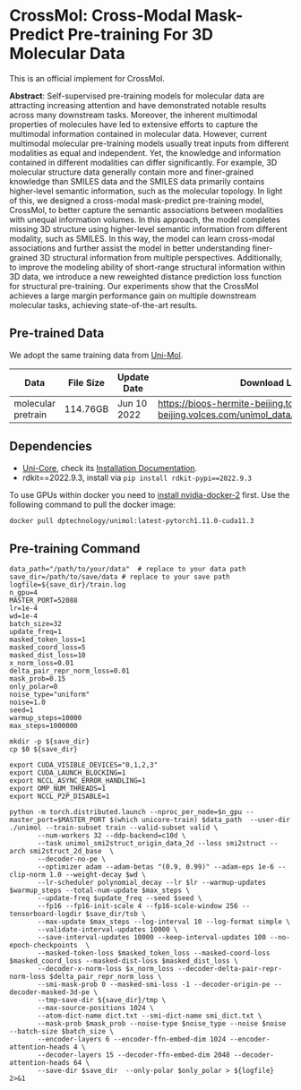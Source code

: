 CrossMol: Cross-Modal Mask-Predict Pre-training For 3D Molecular Data
===================================================================
This is an official implement for CrossMol.

**Abstract**:
Self-supervised pre-training models for molecular data are attracting increasing attention and have demonstrated notable results across many downstream tasks. Moreover, the inherent multimodal properties of molecules have led to extensive efforts to capture the multimodal information contained in molecular data. However, current multimodal molecular pre-training models usually treat inputs from different modalities as equal and independent. Yet, the knowledge and information contained in different modalities can differ significantly. For example, 3D molecular structure data generally contain more and finer-grained knowledge than SMILES data and the SMILES data primarily contains higher-level semantic information, such as the molecular topology. In light of this, we designed a cross-modal mask-predict pre-training model, CrossMol, to better capture the semantic associations between modalities with unequal information volumes. In this approach, the model completes missing 3D structure using higher-level semantic information from different modality, such as SMILES. In this way, the model can learn cross-modal associations and further assist the model in better understanding finer-grained 3D structural information from multiple perspectives. Additionally, to improve the modeling ability of short-range structural information within 3D data, we introduce a new reweighted distance prediction loss function for structural pre-training. Our experiments show that the CrossMol achieves a large margin performance gain on multiple downstream molecular tasks, achieving state-of-the-art results.

Pre-trained Data 
------------------------------

We adopt the same training data from [Uni-Mol](https://openreview.net/forum?id=6K2RM6wVqKu).


| Data                     | File Size  | Update Date | Download Link                                                                                                             | 
|--------------------------|------------| ----------- |---------------------------------------------------------------------------------------------------------------------------|
| molecular pretrain       | 114.76GB   | Jun 10 2022 |https://bioos-hermite-beijing.tos-cn-beijing.volces.com/unimol_data/pretrain/ligands.tar.gz                                |

Dependencies
------------
 - [Uni-Core](https://github.com/dptech-corp/Uni-Core), check its [Installation Documentation](https://github.com/dptech-corp/Uni-Core#installation).
 - rdkit==2022.9.3, install via `pip install rdkit-pypi==2022.9.3`

To use GPUs within docker you need to [install nvidia-docker-2](https://docs.nvidia.com/datacenter/cloud-native/container-toolkit/install-guide.html#docker) first. Use the following command to pull the docker image:

```bash
docker pull dptechnology/unimol:latest-pytorch1.11.0-cuda11.3
```

Pre-training Command 
------------------------------

```shell
data_path="/path/to/your/data"  # replace to your data path
save_dir=/path/to/save/data # replace to your save path
logfile=${save_dir}/train.log
n_gpu=4
MASTER_PORT=52088
lr=1e-4
wd=1e-4
batch_size=32
update_freq=1
masked_token_loss=1
masked_coord_loss=5
masked_dist_loss=10
x_norm_loss=0.01
delta_pair_repr_norm_loss=0.01
mask_prob=0.15
only_polar=0
noise_type="uniform"
noise=1.0
seed=1
warmup_steps=10000
max_steps=1000000

mkdir -p ${save_dir}
cp $0 ${save_dir}

export CUDA_VISIBLE_DEVICES="0,1,2,3"
export CUDA_LAUNCH_BLOCKING=1
export NCCL_ASYNC_ERROR_HANDLING=1
export OMP_NUM_THREADS=1
export NCCL_P2P_DISABLE=1

python -m torch.distributed.launch --nproc_per_node=$n_gpu --master_port=$MASTER_PORT $(which unicore-train) $data_path  --user-dir ./unimol --train-subset train --valid-subset valid \
       --num-workers 32 --ddp-backend=c10d \
       --task unimol_smi2struct_origin_data_2d --loss smi2struct --arch smi2struct_2d_base  \
       --decoder-no-pe \
       --optimizer adam --adam-betas "(0.9, 0.99)" --adam-eps 1e-6 --clip-norm 1.0 --weight-decay $wd \
       --lr-scheduler polynomial_decay --lr $lr --warmup-updates $warmup_steps --total-num-update $max_steps \
       --update-freq $update_freq --seed $seed \
       --fp16 --fp16-init-scale 4 --fp16-scale-window 256 --tensorboard-logdir $save_dir/tsb \
       --max-update $max_steps --log-interval 10 --log-format simple \
       --validate-interval-updates 10000 \
       --save-interval-updates 10000 --keep-interval-updates 100 --no-epoch-checkpoints  \
       --masked-token-loss $masked_token_loss --masked-coord-loss $masked_coord_loss --masked-dist-loss $masked_dist_loss \
       --decoder-x-norm-loss $x_norm_loss --decoder-delta-pair-repr-norm-loss $delta_pair_repr_norm_loss \
       --smi-mask-prob 0 --masked-smi-loss -1 --decoder-origin-pe --decoder-masked-3d-pe \
       --tmp-save-dir ${save_dir}/tmp \
       --max-source-positions 1024 \
       --atom-dict-name dict.txt --smi-dict-name smi_dict.txt \
       --mask-prob $mask_prob --noise-type $noise_type --noise $noise --batch-size $batch_size \
       --encoder-layers 6 --encoder-ffn-embed-dim 1024 --encoder-attention-heads 4 \
       --decoder-layers 15 --decoder-ffn-embed-dim 2048 --decoder-attention-heads 64 \
       --save-dir $save_dir  --only-polar $only_polar > ${logfile} 2>&1
```

